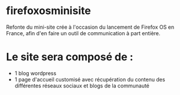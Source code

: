 firefoxosminisite
=================

Refonte du mini-site crée à l'occasion du lancement de Firefox OS en France, afin d'en
faire un outil de communication à part entière.

Le site sera composé de :
========================= 
- 1 blog wordpress
- 1 page d'accueil customisé avec récupération du contenu des différentes réseaux sociaux et blogs de la communauté
